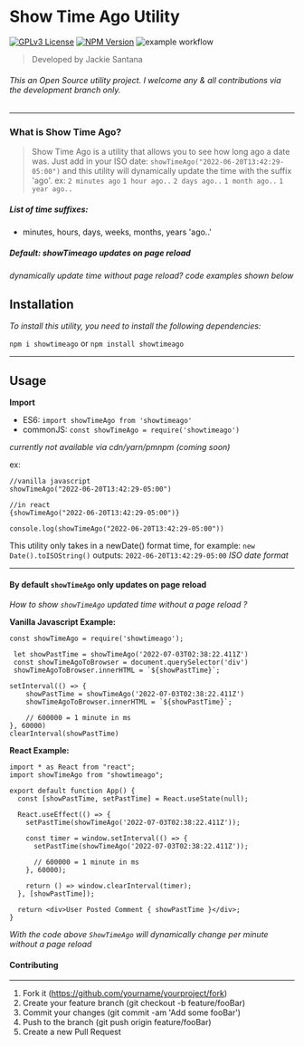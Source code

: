 # Show Time Ago Utility

[![GPLv3 License](https://img.shields.io/badge/License-GPL%20v3-yellow.svg)](https://opensource.org/licenses/)
<a href="https://www.npmjs.com/package/showtimeago"><img src="https://img.shields.io/npm/v/showtimeago.svg?style=flat-square&colorB=51C838"
alt="NPM Version"></a>
![example workflow](https://github.com/jackie1santana/showTimeAgoUtility/actions/workflows/main.yml/badge.svg)

> Developed by Jackie Santana

###### This an Open Source utility project. I welcome any & all contributions via the development branch only.
---

### What is Show Time Ago?
> Show Time Ago is a utility that allows you to see how long ago a date was. Just add in your ISO date: `showTimeAgo("2022-06-20T13:42:29-05:00")` and this utility will dynamically update the time with the suffix 'ago'. ex: `2 minutes ago` `1 hour ago..` `2 days ago..` `1 month ago..` `1 year ago..`

##### List of time suffixes:
- minutes, hours, days, weeks, months, years 'ago..'

##### Default: showTimeago updates on page reload
 _dynamically update time without page reload? code examples shown below_

## Installation
 _To install this utility, you need to install the following dependencies:_

`npm i showtimeago` or `npm install showtimeago`

___
## Usage

**Import**

- ES6: `import showTimeAgo from 'showtimeago'`
- commonJS: `const showTimeAgo = require('showtimeago')`

_currently not available via cdn/yarn/pmnpm (coming soon)_

ex:
```
//vanilla javascript
showTimeAgo("2022-06-20T13:42:29-05:00")

//in react
{showTimeAgo("2022-06-20T13:42:29-05:00")}

console.log(showTimeAgo("2022-06-20T13:42:29-05:00"))
```

This utility only takes in a newDate() format time, for example: 
`new Date().toISOString()` 
outputs: `2022-06-20T13:42:29-05:00` _ISO date format_

---
#### By default `showTimeAgo` only updates on page reload

_How to show `showTimeAgo` updated time without a page reload ?_

**Vanilla Javascript Example:**

```
const showTimeAgo = require('showtimeago');

 let showPastTime = showTimeAgo('2022-07-03T02:38:22.411Z')
 const showTimeAgoToBrowser = document.querySelector('div')
 showTimeAgoToBrowser.innerHTML = `${showPastTime}`;

setInterval(() => {
    showPastTime = showTimeAgo('2022-07-03T02:38:22.411Z')
    showTimeAgoToBrowser.innerHTML = `${showPastTime}`;

    // 600000 = 1 minute in ms
}, 60000)
clearInterval(showPastTime)
```

**React Example:**
```
import * as React from "react";
import showTimeAgo from "showtimeago";

export default function App() {
  const [showPastTime, setPastTime] = React.useState(null);

  React.useEffect(() => {
    setPastTime(showTimeAgo('2022-07-03T02:38:22.411Z'));

    const timer = window.setInterval(() => {
      setPastTime(showTimeAgo('2022-07-03T02:38:22.411Z'));

      // 600000 = 1 minute in ms
    }, 60000);

    return () => window.clearInterval(timer);
  }, [showPastTime]);

  return <div>User Posted Comment { showPastTime }</div>;
}
```
_With the code above `ShowTimeAgo` will dynamically change per minute without a page reload_

#### Contributing
---
1) Fork it (https://github.com/yourname/yourproject/fork)
2) Create your feature branch (git checkout -b feature/fooBar)
3) Commit your changes (git commit -am 'Add some fooBar')
4) Push to the branch (git push origin feature/fooBar)
5) Create a new Pull Request
